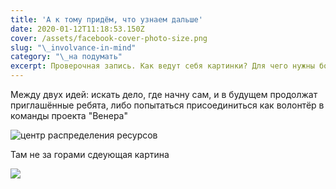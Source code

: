 ```yaml
---
title: 'А к тому придём, что узнаем дальше'
date: 2020-01-12T11:18:53.150Z
cover: /assets/facebook-cover-photo-size.png
slug: "\_involvance-in-mind"
category: "\_на подумать"
excerpt: Проверочная запись. Как ведут себя картинки? Для чего нужны ботинки?
---
```

Между двух идей: искать дело, где начну сам, и в будущем продолжат приглашённые ребята, либо попытаться присоединиться как волонтёр в команды проекта "Венера"

![центр распределения ресурсов](/assets/venus.jpg " Из города будущего")

Там не за горами сдеующая картина

![](/assets/landscape-forest-deer-artwork-wallpaper-thumb.jpg)
